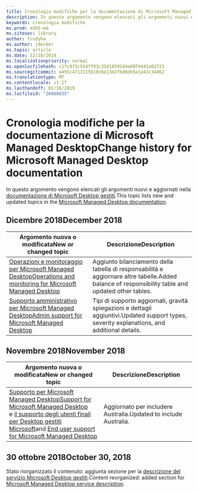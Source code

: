 ```yaml
---
title: Cronologia modifiche per la documentazione di Microsoft Managed Desktop
description: In questo argomento vengono elencati gli argomenti nuovi e aggiornati per Desktop gestiti Microsoft.
keywords: cronologia modifiche
ms.prod: m365-md
ms.sitesec: library
author: trudyha
ms.author: jdecker
ms.topic: article
ms.date: 12/18/2018
ms.localizationpriority: normal
ms.openlocfilehash: c17c9f5c554ff93c35d1059184a80f4441a02721
ms.sourcegitcommit: e491c4713115610cbe13d2fbd0d65e1a41c34d62
ms.translationtype: MT
ms.contentlocale: it-IT
ms.lasthandoff: 01/16/2019
ms.locfileid: "26868635"
---
```

# <a name="change-history-for-microsoft-managed-desktop-documentation"></a><span data-ttu-id="00911-104">Cronologia modifiche per la documentazione di Microsoft Managed Desktop</span><span class="sxs-lookup"><span data-stu-id="00911-104">Change history for Microsoft Managed Desktop documentation</span></span>

<span data-ttu-id="00911-105">In questo argomento vengono elencati gli argomenti nuovi e aggiornati nella [documentazione di Microsoft Desktop gestiti](index.yml).</span><span class="sxs-lookup"><span data-stu-id="00911-105">This topic lists new and updated topics in the [Microsoft Managed Desktop documentation](index.yml).</span></span>

## <a name="december-2018"></a><span data-ttu-id="00911-106">Dicembre 2018</span><span class="sxs-lookup"><span data-stu-id="00911-106">December 2018</span></span>
<span data-ttu-id="00911-107">Argomento nuova o modificata</span><span class="sxs-lookup"><span data-stu-id="00911-107">New or changed topic</span></span> | <span data-ttu-id="00911-108">Descrizione</span><span class="sxs-lookup"><span data-stu-id="00911-108">Description</span></span>
--- | ---
[<span data-ttu-id="00911-109">Operazioni e monitoraggio per Microsoft Managed Desktop</span><span class="sxs-lookup"><span data-stu-id="00911-109">Operations and monitoring for Microsoft Managed Desktop</span></span>](service-description/operations-and-monitoring.md) | <span data-ttu-id="00911-110">Aggiunto bilanciamento della tabella di responsabilità e aggiornare altre tabelle.</span><span class="sxs-lookup"><span data-stu-id="00911-110">Added balance of responsibility table and updated other tables.</span></span>
[<span data-ttu-id="00911-111">Supporto amministrativo per Microsoft Managed Desktop</span><span class="sxs-lookup"><span data-stu-id="00911-111">Admin support for Microsoft Managed Desktop</span></span>](working-with-managed-desktop/admin-support.md) | <span data-ttu-id="00911-112">Tipi di supporto aggiornati, gravità spiegazioni e dettagli aggiuntivi.</span><span class="sxs-lookup"><span data-stu-id="00911-112">Updated support types, severity explanations, and additional details.</span></span>

## <a name="november-2018"></a><span data-ttu-id="00911-113">Novembre 2018</span><span class="sxs-lookup"><span data-stu-id="00911-113">November 2018</span></span>

<span data-ttu-id="00911-114">Argomento nuova o modificata</span><span class="sxs-lookup"><span data-stu-id="00911-114">New or changed topic</span></span> | <span data-ttu-id="00911-115">Descrizione</span><span class="sxs-lookup"><span data-stu-id="00911-115">Description</span></span>
--- | ---
[<span data-ttu-id="00911-116">Supporto per Microsoft Managed Desktop</span><span class="sxs-lookup"><span data-stu-id="00911-116">Support for Microsoft Managed Desktop</span></span>](service-description/support.md)<br /><span data-ttu-id="00911-117">e [il supporto degli utenti finali per Desktop gestiti Microsoft](working-with-managed-desktop/end-user-support.md)</span><span class="sxs-lookup"><span data-stu-id="00911-117">and [End user support for Microsoft Managed Desktop](working-with-managed-desktop/end-user-support.md)</span></span> | <span data-ttu-id="00911-118">Aggiornato per includere Australia.</span><span class="sxs-lookup"><span data-stu-id="00911-118">Updated to include Australia.</span></span>

## <a name="october-30-2018"></a><span data-ttu-id="00911-119">30 ottobre 2018</span><span class="sxs-lookup"><span data-stu-id="00911-119">October 30, 2018</span></span>
<span data-ttu-id="00911-120">Stato riorganizzato il contenuto: aggiunta sezione per la [descrizione del servizio Microsoft Desktop gestiti](service-description/index.md).</span><span class="sxs-lookup"><span data-stu-id="00911-120">Content reorganized: added section for [Microsoft Managed Desktop service description](service-description/index.md).</span></span> 

